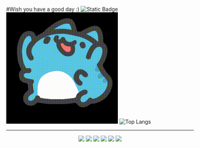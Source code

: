 #Wish you have a good day :)  ![Static Badge](https://img.shields.io/badge/zhengfu200-blue)  
<img src = "https://github.com/Zhengfu200/Zhengfu200/blob/main/capo%20-original-original.gif" width="300">
![Top Langs](https://github-readme-stats.vercel.app/api/top-langs/?username=anuraghazra)


---  
<p align="center">
<img src="https://img.shields.io/badge/-JavaScript-black?style=flat-square&logo=javascript"/>
<img src="https://img.shields.io/badge/-Java-black?style=flat-square&logo=java"/>
<img src="https://img.shields.io/badge/-C-black?style=flat-square&logo=C"/>
<img src="https://img.shields.io/badge/-Vue-black?style=flat-square&logo=vue.js"/>
<img src="https://img.shields.io/badge/-Git-black?style=flat-square&logo=git"/>
<img src="https://img.shields.io/badge/-GitHub-black?style=flat-square&logo=github"/>
</p>
